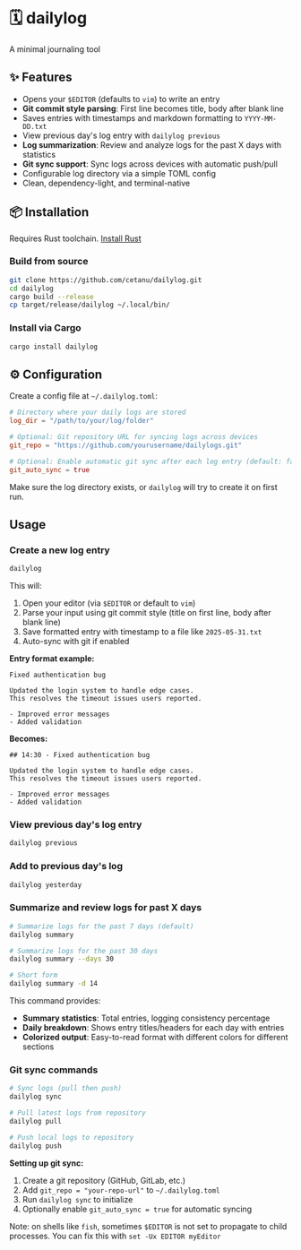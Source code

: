 # 🗓️ dailylog

A minimal journaling tool

## ✨ Features

- Opens your `$EDITOR` (defaults to `vim`) to write an entry
- **Git commit style parsing**: First line becomes title, body after blank line
- Saves entries with timestamps and markdown formatting to `YYYY-MM-DD.txt`
- View previous day's log entry with `dailylog previous`
- **Log summarization**: Review and analyze logs for the past X days with statistics
- **Git sync support**: Sync logs across devices with automatic push/pull
- Configurable log directory via a simple TOML config
- Clean, dependency-light, and terminal-native

## 📦 Installation

Requires Rust toolchain. [Install Rust](https://www.rust-lang.org/tools/install)

### Build from source

```bash
git clone https://github.com/cetanu/dailylog.git
cd dailylog
cargo build --release
cp target/release/dailylog ~/.local/bin/
```

### Install via Cargo

```bash
cargo install dailylog
```


## ⚙️ Configuration

Create a config file at `~/.dailylog.toml`:

```toml
# Directory where your daily logs are stored
log_dir = "/path/to/your/log/folder"

# Optional: Git repository URL for syncing logs across devices
git_repo = "https://github.com/yourusername/dailylogs.git"

# Optional: Enable automatic git sync after each log entry (default: false)
git_auto_sync = true
```

Make sure the log directory exists, or `dailylog` will try to create it on first run.

## Usage

### Create a new log entry

```bash
dailylog
```

This will:
1. Open your editor (via `$EDITOR` or default to `vim`)
2. Parse your input using git commit style (title on first line, body after blank line)
3. Save formatted entry with timestamp to a file like `2025-05-31.txt`
4. Auto-sync with git if enabled

**Entry format example:**
```
Fixed authentication bug

Updated the login system to handle edge cases.
This resolves the timeout issues users reported.

- Improved error messages
- Added validation
```

**Becomes:**
```
## 14:30 - Fixed authentication bug

Updated the login system to handle edge cases.
This resolves the timeout issues users reported.

- Improved error messages
- Added validation
```

### View previous day's log entry

```bash
dailylog previous
```

### Add to previous day's log

```bash
dailylog yesterday
```

### Summarize and review logs for past X days

```bash
# Summarize logs for the past 7 days (default)
dailylog summary

# Summarize logs for the past 30 days
dailylog summary --days 30

# Short form
dailylog summary -d 14
```

This command provides:
- **Summary statistics**: Total entries, logging consistency percentage
- **Daily breakdown**: Shows entry titles/headers for each day with entries
- **Colorized output**: Easy-to-read format with different colors for different sections

### Git sync commands

```bash
# Sync logs (pull then push)
dailylog sync

# Pull latest logs from repository
dailylog pull

# Push local logs to repository
dailylog push
```

**Setting up git sync:**
1. Create a git repository (GitHub, GitLab, etc.)
2. Add `git_repo = "your-repo-url"` to `~/.dailylog.toml`
3. Run `dailylog sync` to initialize
4. Optionally enable `git_auto_sync = true` for automatic syncing

Note: on shells like `fish`, sometimes `$EDITOR` is not set to propagate to child processes. You can fix this with `set -Ux EDITOR myEditor`
